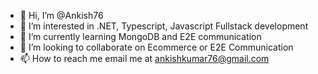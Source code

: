 - 👋 Hi, I’m @Ankish76
- 👀 I’m interested in .NET, Typescript, Javascript Fullstack development
- 🌱 I’m currently learning MongoDB and E2E communication
- 💞️ I’m looking to collaborate on Ecommerce or E2E Communication
- 📫 How to reach me email me at ankishkumar76@gmail.com

<!---
Ankish76/Ankish76 is a ✨ special ✨ repository because its `README.md` (this file) appears on your GitHub profile.
You can click the Preview link to take a look at your changes.
--->

